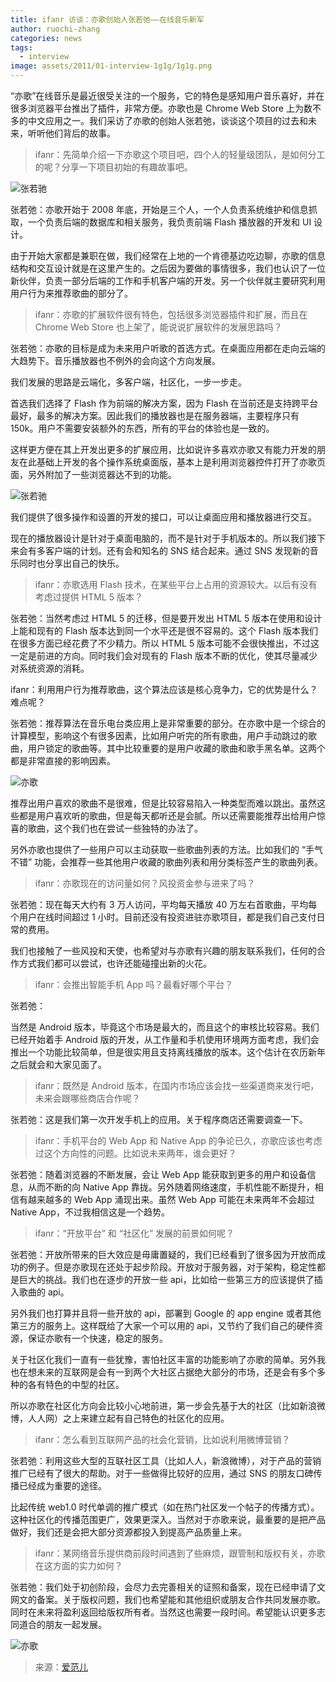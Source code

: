 ```yaml
---
title: ifanr 访谈：亦歌创始人张若弛——在线音乐新军
author: ruochi-zhang
categories: news
tags:
  - interview
image: assets/2011/01-interview-1g1g/1g1g.png
---
```


“亦歌”在线音乐是最近很受关注的一个服务，它的特色是感知用户音乐喜好，并在很多浏览器平台推出了插件，非常方便。亦歌也是  Chrome Web Store 上为数不多的中文应用之一。我们采访了亦歌的创始人张若弛，谈谈这个项目的过去和未来，听听他们背后的故事。

> ifanr：先简单介绍一下亦歌这个项目吧，四个人的轻量级团队，是如何分工的呢？分享一下项目初始的有趣故事吧。

![张若驰](/assets/2011/01-interview-1g1g/zrc.jpg)

张若弛：亦歌开始于 2008 年底，开始是三个人，一个人负责系统维护和信息抓取，一个负责后端的数据库和相关服务，我负责前端 Flash 播放器的开发和 UI 设计。

由于开始大家都是兼职在做，我们经常在上地的一个肯德基边吃边聊，亦歌的信息结构和交互设计就是在这里产生的。之后因为要做的事情很多，我们也认识了一位新伙伴，负责一部分后端的工作和手机客户端的开发。另一个伙伴就主要研究利用用户行为来推荐歌曲的部分了。

> ifanr：亦歌的扩展软件很有特色，包括很多浏览器插件和扩展，而且在 Chrome Web Store 也上架了，能说说扩展软件的发展思路吗？

张若弛：亦歌的目标是成为未来用户听歌的首选方式。在桌面应用都在走向云端的大趋势下。音乐播放器也不例外的会向这个方向发展。

我们发展的思路是云端化，多客户端，社区化，一步一步走。

首选我们选择了 Flash 作为前端的解决方案，因为 Flash 在当前还是支持跨平台最好，最多的解决方案。因此我们的播放器也是在服务器端，主要程序只有 150k。用户不需要安装额外的东西，所有的平台的体验也是一致的。

这样更方便在其上开发出更多的扩展应用，比如说许多喜欢亦歌又有能力开发的朋友在此基础上开发的各个操作系统桌面版，基本上是利用浏览器控件打开了亦歌页面，另外附加了一些浏览器达不到的功能。

![张若驰](/assets/2011/01-interview-1g1g/desktop_air.jpg)

我们提供了很多操作和设置的开发的接口，可以让桌面应用和播放器进行交互。

现在的播放器设计是针对于桌面电脑的，而不是针对于手机版本的。所以我们接下来会有多客户端的计划。还有会和知名的 SNS 结合起来。通过 SNS 发现新的音乐同时也分享出自己的快乐。

> ifanr：亦歌选用 Flash 技术，在某些平台上占用的资源较大。以后有没有考虑过提供 HTML 5 版本？

张若弛：当然考虑过 HTML 5 的迁移，但是要开发出 HTML 5 版本在使用和设计上能和现有的 Flash 版本达到同一个水平还是很不容易的。这个 Flash 版本我们在很多方面已经花费了不少精力。所以 HTML 5 版本可能不会很快推出，不过这一定是前进的方向。同时我们会对现有的 Flash 版本不断的优化，使其尽量减少对系统资源的消耗。

ifanr：利用用户行为推荐歌曲，这个算法应该是核心竞争力，它的优势是什么？难点呢？

张若弛：推荐算法在音乐电台类应用上是非常重要的部分。在亦歌中是一个综合的计算模型，影响这个有很多因素，比如用户听完的所有歌曲，用户手动跳过的歌曲，用户锁定的歌曲等。其中比较重要的是用户收藏的歌曲和歌手黑名单。这两个都是非常直接的影响因素。

![亦歌](/assets/2011/01-interview-1g1g/1g1g-480x436.png)

推荐出用户喜欢的歌曲不是很难，但是比较容易陷入一种类型而难以跳出。虽然这些都是用户喜欢听的歌曲，但是每天都听还是会腻。所以还需要能推荐出给用户惊喜的歌曲，这个我们也在尝试一些独特的办法了。

另外亦歌也提供了一些用户可以主动获取一些歌曲列表的方法。比如我们的 “手气不错” 功能，会推荐一些其他用户收藏的歌曲列表和用分类标签产生的歌曲列表。

> ifanr：亦歌现在的访问量如何？风投资金参与进来了吗？

张若弛：现在每天大约有 3 万人访问，平均每天播放 40 万左右首歌曲，平均每个用户在线时间超过 1 小时。目前还没有投资进驻亦歌项目，都是我们自己支付日常的费用。

我们也接触了一些风投和天使，也希望对与亦歌有兴趣的朋友联系我们，任何的合作方式我们都可以尝试，也许还能碰撞出新的火花。

> ifanr：会推出智能手机 App 吗？最看好哪个平台？

张若弛：

当然是 Android 版本，毕竟这个市场是最大的，而且这个的审核比较容易。我们已经开始着手 Android 版的开发，从工作量和手机使用环境两方面考虑，我们会推出一个功能比较简单，但是很实用且支持离线播放的版本。这个估计在农历新年之后就会和大家见面了。

> ifanr：既然是 Android 版本，在国内市场应该会找一些渠道商来发行吧，未来会跟哪些商店合作呢？

张若弛：这是我们第一次开发手机上的应用。关于程序商店还需要调查一下。

> ifanr：手机平台的 Web App 和 Native App 的争论已久，亦歌应该也考虑过这个方向性的问题。比如说未来两年，谁会更好？

张若弛：随着浏览器的不断发展，会让 Web App 能获取到更多的用户和设备信息，从而不断的向 Native App 靠拢。另外随着网络速度，手机性能不断提升，相信有越来越多的 Web App 涌现出来。虽然 Web App 可能在未来两年不会超过 Native App，不过我相信这是一个趋势。

> ifanr：“开放平台” 和 “社区化” 发展的前景如何呢？

张若弛：开放所带来的巨大效应是毋庸置疑的，我们已经看到了很多因为开放而成功的例子。但是亦歌现在还处于起步阶段。开放对于服务器，对于架构，稳定性都是巨大的挑战。我们也在逐步的开放一些 api，比如给一些第三方的应该提供了插入歌曲的 api。

另外我们也打算并且将一些开放的 api，部署到 Google 的 app engine 或者其他第三方的服务上。这样既给了大家一个可以用的 api，又节约了我们自己的硬件资源，保证亦歌有一个快速，稳定的服务。

关于社区化我们一直有一些犹豫，害怕社区丰富的功能影响了亦歌的简单。另外我也在想未来的互联网是会有一到两个大社区占据绝大部分的市场，还是会有多个多种的各有特色的中型的社区。

所以亦歌在社区化方向会比较小心地前进，第一步会先基于大的社区（比如新浪微博，人人网）之上来建立起有自己特色的社区化的应用。

> ifanr：怎么看到互联网产品的社会化营销，比如说利用微博营销？

张若弛：利用这些大型的互联社区工具（比如人人，新浪微博），对于产品的营销推广已经有了很大的帮助。对于一些做得比较好的应用，通过 SNS 的朋友口碑传播已经成为重要的途径。

比起传统 web1.0 时代单调的推广模式（如在热门社区发一个帖子的传播方式）。这种社区化的传播范围更广，效果更深入。当然对于亦歌来说，最重要的是把产品做好，我们还是会把大部分资源都投入到提高产品质量上来。

> ifanr：某网络音乐提供商前段时间遇到了些麻烦，跟管制和版权有关，亦歌在这方面的实力如何？

张若弛：我们处于初创阶段，会尽力去完善相关的证照和备案，现在已经申请了文网文的备案。关于版权问题，我们也希望能和其他组织或朋友合作共同发展亦歌。同时在未来将盈利返回给版权所有者。当然这也需要一段时间。希望能认识更多志同道合的朋友一起发展。

![亦歌](/assets/2011/01-interview-1g1g/llo.jpg)

> 来源：[爱范儿](https://www.ifanr.com/30991)
